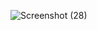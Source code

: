 ![Screenshot (28)](https://github.com/user-attachments/assets/4e28c73e-f7d1-419e-963d-976123359fb9)
